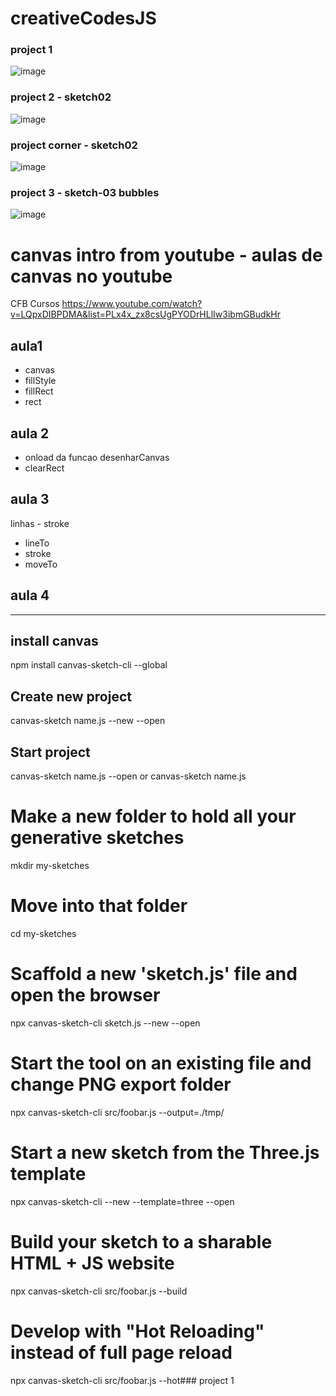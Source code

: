 # creativeCodesJS
### project 1
![image](https://user-images.githubusercontent.com/26682838/184516832-1d9251f8-8b7d-4f86-b795-d86ec2944d08.png)

### project 2 - sketch02
![image](https://user-images.githubusercontent.com/26682838/187053807-37932f85-f82d-4df1-8097-2a2475021d05.png)

### project corner - sketch02 
![image](https://user-images.githubusercontent.com/26682838/190840930-f10f5922-e190-4ec6-8760-0163fa86f3fb.png)

### project 3 - sketch-03 bubbles
![image](https://user-images.githubusercontent.com/26682838/190840911-eef8d7e5-64d2-41ca-99fc-7c64e2339a33.png)

# canvas intro from youtube - aulas de canvas no youtube 
CFB Cursos 
https://www.youtube.com/watch?v=LQpxDIBPDMA&list=PLx4x_zx8csUgPYODrHLlIw3ibmGBudkHr

## aula1
 - canvas
 - fillStyle
 - fillRect
 - rect

 ## aula 2
- onload da funcao desenharCanvas
 - clearRect

 ## aula 3
linhas - stroke
- lineTo
- stroke
- moveTo


## aula 4 
______________________
## install canvas
npm install canvas-sketch-cli --global

## Create new project
canvas-sketch name.js --new --open

## Start project
canvas-sketch name.js --open
or
canvas-sketch name.js
# Make a new folder to hold all your generative sketches
mkdir my-sketches

# Move into that folder
cd my-sketches

# Scaffold a new 'sketch.js' file and open the browser
npx canvas-sketch-cli sketch.js --new --open

# Start the tool on an existing file and change PNG export folder
npx canvas-sketch-cli src/foobar.js --output=./tmp/

# Start a new sketch from the Three.js template
npx canvas-sketch-cli --new --template=three --open

# Build your sketch to a sharable HTML + JS website
npx canvas-sketch-cli src/foobar.js --build

# Develop with "Hot Reloading" instead of full page reload
npx canvas-sketch-cli src/foobar.js --hot### project 1



